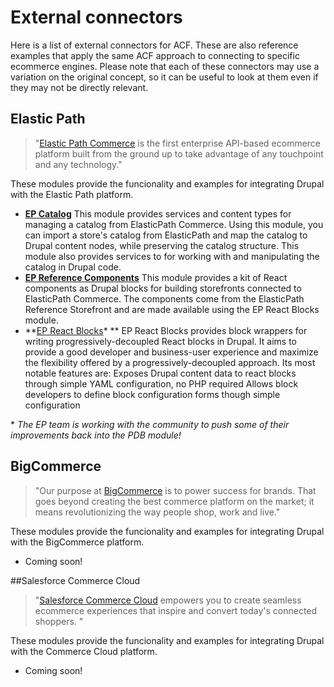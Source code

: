 # External connectors
Here is a list of external connectors for ACF. These are also reference examples that apply the same ACF approach to connecting to specific  ecommerce engines. Please note that each of these connectors may use a variation on the original concept, so it can be useful to look at them even if they may not be directly relevant. 

## Elastic Path
> "[Elastic Path Commerce](https://www.elasticpath.com/ "Elastic Path Commerce") is the first enterprise API-based ecommerce platform built from the ground up to take advantage of any touchpoint and any technology."

These modules provide the funcionality and examples for integrating Drupal with the Elastic Path platform.
- **[EP Catalog](https://www.drupal.org/project/ep_catalog "EP Catalog")**
This module provides services and content types for managing a catalog from ElasticPath Commerce. Using this module, you can import a store's catalog from ElasticPath and map the catalog to Drupal content nodes, while preserving the catalog structure. This module also provides services to for working with and manipulating the catalog in Drupal code.
- **[EP Reference Components](https://www.drupal.org/project/ep_reference_components "EP Reference Components")**
This module provides a kit of React components as Drupal blocks for building storefronts connected to ElasticPath Commerce. The components come from the ElasticPath Reference Storefront and are made available using the EP React Blocks module.
- **[EP React Blocks](https://www.drupal.org/project/ep_react_block "EP React Blocks")&#42; **
EP React Blocks provides block wrappers for writing progressively-decoupled React blocks in Drupal. It aims to provide a good developer and business-user experience and maximize the flexibility offered by a progressively-decoupled approach. Its most notable features are: Exposes Drupal content data to react blocks through simple YAML configuration, no PHP required Allows block developers to define block configuration forms though simple configuration

&#42; *The EP team is working with the community to push some of their improvements back into the PDB module!*

## BigCommerce
> "Our purpose at [BigCommerce](https://www.bigcommerce.com/ "BigCommerce") is to power success for brands. That goes beyond creating the best commerce platform on the market; it means revolutionizing the way people shop, work and live."

These modules provide the funcionality and examples for integrating Drupal with the BigCommerce platform.
- Coming soon!

##Salesforce Commerce Cloud
> "[Salesforce Commerce Cloud](https://www.salesforce.com/products/commerce-cloud/overview "Salesforce Commerce Cloud") empowers you to create seamless ecommerce experiences that inspire and convert today's connected shoppers. "

These modules provide the funcionality and examples for integrating Drupal with the Commerce Cloud platform.
- Coming soon!
